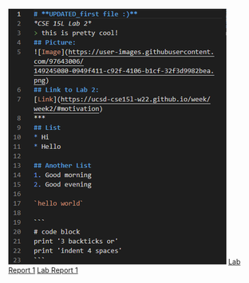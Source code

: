 ![Image](lab2pic.PNG)
[Lab Report 1](lab-report-1-week-2.html)
[Lab Report 1](https://<your-username>.github.io/<your-lab-reports-repo>/lab-report-1-week-2.html)